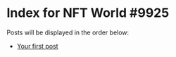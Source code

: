 # Index for NFT World #9925
Posts will be displayed in the order below:

- [Your first post](./001-first.md)


